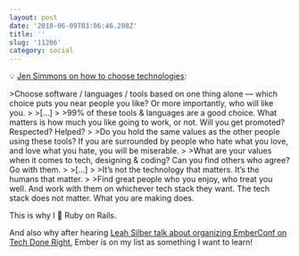 ```yaml
---
layout: post
date: '2018-06-09T03:06:46.208Z'
title: ''
slug: '11206'
category: social
---
```

💡 [Jen Simmons on how to choose technologies](https://twitter.com/jensimmons/status/1004486599239979008):

&gt;Choose software / languages / tools based on one thing alone — which choice puts you near people you like? Or more importantly, who will like you. 
&gt;
&gt;[...]
&gt;
&gt;99% of these tools &amp; languages are a good choice. What matters is how much you like going to work, or not. Will you get promoted? Respected? Helped?
&gt;
&gt;Do you hold the same values as the other people using these tools? If you are surrounded by people who hate what you love, and love what you hate, you will be miserable. 
&gt;
&gt;What are your values when it comes to tech, designing &amp; coding? Can you find others who agree? Go with them.
&gt;
&gt;[...]
&gt;
&gt;It’s not the technology that matters. It’s the humans that matter.
&gt;
&gt;Find great people who you enjoy, who treat you well. And work with them on whichever tech stack they want. The tech stack does not matter. What you are making does.

This is why I 💖 Ruby on Rails. 

And also why after hearing [Leah Silber talk about organizing EmberConf on Tech Done Right](http://www.techdoneright.io/39), Ember is on my list as something I want to learn! 
